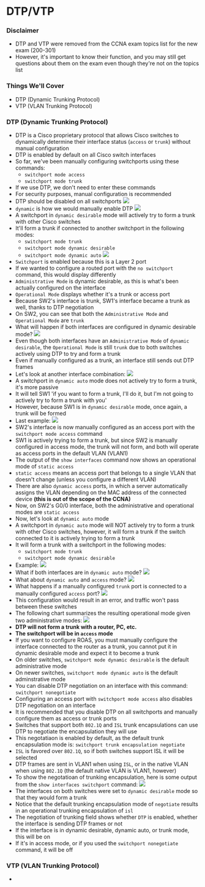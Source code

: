 # DTP/VTP
### Disclaimer
- DTP and VTP were removed from the CCNA exam topics list for the new exam (200-301)
- However, it's important to know their function, and you may still get questions about them on the exam even though they're not on the topics list
### Things We'll Cover
- DTP (Dynamic Trunking Protocol)
- VTP (VLAN Trunking Protocol)
### DTP (Dynamic Trunking Protocol)
- DTP is a Cisco proprietary protocol that allows Cisco switches to dynamically determine their interface status (`access` or `trunk`) without manual configuration
- DTP is enabled by default on all Cisco switch interfaces
- So far, we've been manually configuring switchports using these commands:
	- `switchport mode access`
	- `switchport mode trunk`
- If we use DTP, we don't need to enter these commands
- For security purposes, manual configuration is recommended
- DTP should be disabled on all switchports
![](attachments/Pasted%20image%2020241218154821.png)
- `dynamic` is how we would manually enable DTP
![](attachments/Pasted%20image%2020241218154855.png)
- A switchport in `dynamic desirable` mode will actively try to form a trunk with other Cisco switches
- It'll form a trunk if connected to another switchport in the following modes:
	- `switchport mode trunk`
	- `switchport mode dynamic desirable`
	- `switchport mode dynamic auto`
![](attachments/Pasted%20image%2020241218155209.png)
- `Switchport` is enabled because this is a Layer 2 port
- If we wanted to configure a routed port with the `no switchport` command, this would display differently
- `Administrative Mode` is dynamic desirable, as this is what's been actually configured on the interface
- `Operational Mode` displays whether it's a trunk or access port
- Because SW2's interface is trunk, SW1's interface became a trunk as well, thanks to DTP negotiation
- On SW2, you can see that both the `Administrative Mode` and `Operational Mode` are `trunk`
- What will happen if both interfaces are configured in dynamic desirable mode?
![](attachments/Pasted%20image%2020241218155556.png)
- Even though both interfaces have an `Administrative Mode` of `dynamic desirable`, the `Operational Mode` is still `trunk` due to both switches actively using DTP to try and form a trunk
- Even if manually configured as a trunk, an interface still sends out DTP frames
- Let's look at another interface combination:
![](attachments/Pasted%20image%2020241218155831.png)
- A switchport in `dynamic auto` mode does not actively try to form a trunk, it's more passive
- It will tell SW1 'if you want to form a trunk, I'll do it, but I'm not going to actively try to form a trunk with you'
- However, because SW1 is in `dynamic desirable` mode, once again, a trunk will be formed
- Last example:
![](attachments/Pasted%20image%2020250104184010.png)
- SW2's interface is now manually configured as an access port with the `switchport mode access` command
- SW1 is actively trying to form a trunk, but since SW2 is manually configured in access mode, the trunk will not form, and both will operate as access ports in the default VLAN (VLAN1)
- The output of the `show interfaces` command now shows an operational mode of `static access`
- `static access` means an access port that belongs to a single VLAN that doesn't change (unless you configure a different VLAN)
- There are also `dynamic access` ports, in which a server automatically assigns the VLAN depending on the MAC address of the connected device **(this is out of the scope of the CCNA)**
- Now, on SW2's G0/0 interface, both the administrative and operational modes are `static access`
- Now, let's look at `dynamic auto` mode
- A switchport in `dynamic auto` mode will NOT actively try to form a trunk with other Cisco switches, however, it will form a trunk if the switch connected to it is actively trying to form a trunk
- It will form a trunk with a switchport in the following modes:
	- `switchport mode trunk`
	- `switchport mode dynamic desirable`
- Example:
![](attachments/Pasted%20image%2020250104184720.png)
- What if both interfaces are in `dynamic auto` mode?
![](attachments/Pasted%20image%2020250104184849.png)
- What about `dynamic auto` and `access` mode?
![](attachments/Pasted%20image%2020250104185002.png)
- What happens if a manually configured `trunk` port is connected to a manually configured `access` port?
![](attachments/Pasted%20image%2020250104185151.png)
- This configuration would result in an error, and traffic won't pass between these switches
- The following chart summarizes the resulting operational mode given two administrative modes:
![](attachments/Pasted%20image%2020250104185328.png)
- **DTP will not form a trunk with a router, PC, etc.**
- **The switchport will be in `access` mode**
- If you want to configure ROAS, you must manually configure the interface connected to the router as a trunk, you cannot put it in dynamic desirable mode and expect it to become a trunk 
- On older switches, `switchport mode dynamic desirable` is the default administrative mode
- On newer switches, `switchport mode dynamic auto` is the default adminstrative mode
- You can disable DTP negotiation on an interface with this command: `switchport nonegotiate`
- Configuring an access port with `switchport mode access` also disables DTP negotiation on an interface
- It is recommended that you disable DTP on all switchports and manually configure them as access or trunk ports
- Switches that support both `802.1Q` and `ISL` trunk encapsulations can use DTP to negotiate the encapsulation they will use
- This negotatiaon is enabled by default, as the default trunk encapsulation mode is: `switchport trunk encapsulation negotiate`
- `ISL` is favored over `802.1Q`, so if both switches support ISL it will be selected
- DTP frames are sent in VLAN1 when using `ISL`, or in the native VLAN when using `802.1Q` (the default native VLAN is VLAN1, however)
- To show the negotatioan of trunking encapsulation, here is some output from the `show interfaces switchport` command:
![](attachments/Pasted%20image%2020250104190239.png)
- The interfaces on both switches were set to `dynamic desirable` mode so that they would form a trunk
- Notice that the default trunking encapsulation mode of `negotiate` results in an operational trunking encapsulation of `isl`
- The negotiation of trunking field shows whether `DTP` is enabled, whether the interface is sending DTP frames or not
- If the interface is in dynamic desirable, dynamic auto, or trunk mode, this will be on
- If it's in access mode, or if you used the `switchport nonegotiate` command, it will be off
### VTP (VLAN Trunking Protocol)
- 